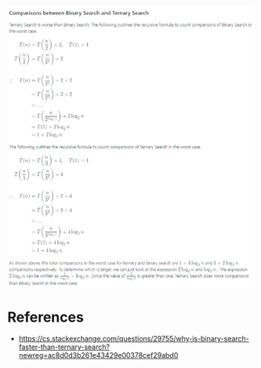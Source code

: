 ![alt text](bs-vs-ts.PNG)

# References

- https://cs.stackexchange.com/questions/29755/why-is-binary-search-faster-than-ternary-search?newreg=ac8d0d3b261e43429e00378cef29abd0
